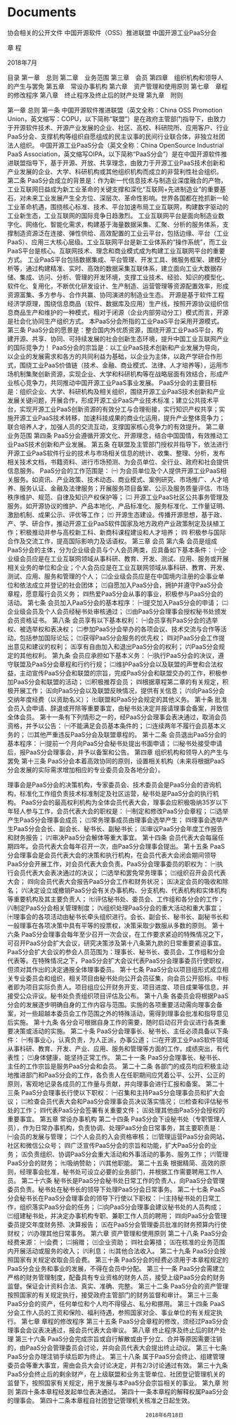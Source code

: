 # Documents
协会相关的公开文件
中国开源软件（OSS）推进联盟
中国开源工业PaaS分会

章  程




2018年7月
 
目录
第一章　总则
第二章　业务范围
第三章　会员
第四章　组织机构和领导人的产生与罢免
第五章　常设办事机构
第六章　资产管理和使用原则
第七章　章程的修改程序
第八章　终止程序及终止后的财产处理
第九章　附则

 
第一章  总则
第一条 中国开源软件推进联盟（英文全称：China OSS Promotion Union，英文缩写：COPU，以下简称“联盟”）是在政府主管部门指导下，由致力于开源软件技术、开源产业发展的企业、社区、高校、科研院所、应用客户、行业PaaS分会、支撑机构等组织自愿组成的民主议事的民间行业联合体，非独立社团法人组织。
中国开源工业PaaS分会（英文全称：China OpenSource Industrial PaaS Association，英文缩写OIPA，以下简称“PaaS分会”）是在中国开源软件推进联盟指导下，基于开源、开放、共享理念，由致力于开源工业PaaS技术创新和产业发展的企业、大学、科研机构或其他组织机构而成立的非营利性社会组织。
第二条 PaaS分会成立的背景是：作为新一代信息技术与制造业深度融合的产物，工业互联网日益成为新工业革命的关键支撑和深化“互联网+先进制造业”的重要基石，对未来工业发展产生全方位、深层次、革命性影响。世界各国都在抢抓新一轮工业革命机遇，围绕核心标准、技术、平台加速布局工业互联网，构建数字驱动的工业新生态，工业互联网的国际竞争日趋激烈。
工业互联网平台是面向制造业数字化、网络化、智能化需求，构建基于海量数据采集、汇聚、分析的服务体系，支撑制造资源泛在连接、弹性供给、高效配置的工业云平台，包括边缘、平台（工业 PaaS）、应用三大核心层级。工业互联网平台是新工业体系的“操作系统”，而工业PaaS平台是核心。互联网技术、理念和商业模式成为构建工业互联网平台的重要方式。
工业PaaS平台包括数据集成、平台管理、开发工具、微服务框架、建模分析等，通过构建精准、实时、高效的数据采集互联体系，建立面向工业大数据存储、集成、访问、分析、管理的开发环境，支撑工业技术、经验、知识的模型化、软件化、复用化，不断优化研发设计、生产制造、运营管理等资源配置效率，形成资源富集、多方参与、合作共赢、协同演进的制造业生态。
开源是基于软件工程经济学原理，围绕信息商品（软件、数据库及应用）生产线，按照开源协议组织信息商品生产和维护的一种模式，相对于闭源（企业内部劳动分工）模式而言，开源是社会化协同生产组织方式。
本PaaS分会所指的工业PaaS平台采用开源模式。
第三条 PaaS分会的愿景是：整合国内外优质资源，围绕开源工业PaaS平台，构建开源、共享、协同、可持续发展的社会创新生态环境，提升中国工业互联网产业的国际竞争力！
PaaS分会的宗旨是：以工业PaaS技术创新和产业发展为导向，以企业的发展需求和各方的共同利益为基础，以企业为主体，以政产学研合作形式，围绕工业PaaS价值链（技术、金融、商业模式、法律、人才培养等），运用市场机制集聚创新资源，实现企业、大学和科研机构等在战略层面有效结合，形成产业核心竞争力，共同推动中国开源工业PaaS事业发展。
PaaS分会的主要目标是：组织企业、大学、科研机构及相关组织，围绕开源工业PaaS技术创新和产业发展关键问题，开展合作，形成开源工业PaaS产业技术标准；建立公共技术平台，实现开源工业PaaS创新资源的有效分工与合理衔接，实行知识产权共享；实施开源工业PaaS技术转移，加速科技成果的商业化运用，提升产业整体竞争力；联合培养人才，加强人员的交流互动，支撑国家核心竞争力的有效提升。
第二章  业务范围
第四条 PaaS分会遵循开源文化、开源理念，结合中国国情，有效推动工业PaaS技术创新和产业发展。
第五条 在联盟及主管部门授权并指导下，依法进行开源工业PaaS软件行业的技术与市场相关信息的统计、收集、整理、分析，发布相关技术文档，书籍资料、进行市场预测、为会员单位、全行业、政府和社会提供信息服务。
PaaS分会的工作范围是：
㈠ 为会员单位及个人提供开源工业PaaS相关服务。如资讯、产业政策、技术动态、商业模式、案例研究、市场推广、人才培养、服务认证、金融及法律服务；开展服务项目备案、公示及服务质量评估、市场秩序维护、规范、自律及知识产权保护等；
㈡ 开源工业PaaS社区公共事务管理及服务。如开源协议的维护、产品本地化、产品标准化、服务标准化、工作量证明、激励机制、成果公示、评优等工作；
㈢ 开源生态建设。传播开源思想，基于政、产、学、研合作，推动开源工业PaaS软件国家及地方政府产业政策制定及扶植工作；积极推动并参与高校新工科、新商科课程建设和人才培养；
㈣ 积极参与国际合作及交流工作，提高国际影响力及话语权。
第三章  会员
第六条 会员是组成PaaS分会的主体，分为企业级会员与个人会员两类，应具备如下基本条件：
㈠企业级会员应是在工业互联网领域从事科研、教育、开发、测试、应用、服务或开展相关业务的单位和企业；个人会员应是在工业互联网领域从事科研、教育、开发、测试、应用、服务和管理的个人；
㈡企业级会员应是在中国境内注册的企事业单位和依法成立并登记的社会团体；
㈢自愿加入PaaS分会，拥护并遵守PaaS分会章程，愿意履行会员义务；
㈣热爱PaaS分会从事的事业，积极参与PaaS分会的活动。
第七条 会员加入PaaS分会的基本程序：
㈠提交加入PaaS分会的申请；
㈡企业级会员及个人会员经秘书处审核通过；
㈢由PaaS分会理事会授权秘书处颁发会员资格证书。
第八条 会员享有以下基本权利：
㈠会员享有PaaS分会的选举权、被选举权和表决权；
㈡参加PaaS分会举办的各项会议、技术交流与合作等活动，包括参加国际论坛；
㈢获得PaaS分会服务的优先权；
㈣对PaaS分会工作提出意见和建议的权利；
㈤享有自由加入和退出PaaS分会的权利；
㈥PaaS分会规定的其他权利。
第九条 会员应承担如下基本义务：
㈠执行PaaS分会的决议，遵守联盟及PaaS分会章程和行约行规；
㈡维护PaaS分会以及联盟的声誉和合法权益，主动宣传PaaS分会和联盟的宗旨，完成PaaS分会和联盟交办的工作，积极参加PaaS分会和联盟的活动；
㈢积极推荐会员；
㈣根据章程第二章的有关规定，积极开展工作；
㈤向PaaS分会以及联盟反映情况，提供有关信息；
㈥向PaaS分会交纳年度经费（以资助名义）；
㈦联盟和PaaS分会规定的其他义务。
第十条 批准会员入会申请、辞退或开除等重要事宜，由秘书处决定并报请理事会备案，并致信全体会员。
第十一条有下列情形之一的，经PaaS分会理事会表决通过，取消会员资格，并予以公告：
㈠不能满足会员基本条件的；
㈡连续两年不履行会员基本义务的；
㈢其他严重违反PaaS分会及联盟章程的。
第十二条 会员退出PaaS分会的基本程序：
㈠提前一个月向PaaS分会秘书处提出书面申请；
㈡秘书处接受申请后，报PaaS分会理事会，并予以备案和公告。
第四章  组织机构和领导人的产生与罢免
第十三条 PaaS分会本着高效协同的原则，设置相关机构（未来将根据PaaS分会发展的实际需求增加相应的专业委员会及各地分会）。
 


理事会是PaaS分会的决策机构，专家委员会、技术委员会是PaaS分会的咨询机构，标准化工作组负责技术标准制定及社区运营，秘书处是PaaS分会的执行机构。
PaaS分会的最高权利机构为全体会员代表大会，理事会应积极吸纳35岁以下年轻人参与工作，会员代表大会的职权是：
㈠制定和修改PaaS分会章程；
㈡选举产生PaaS分会理事会成员；
㈢常务理事成员由理事会选举产生；
㈣理事会选举产生PaaS分会会长、副会长、秘书长、副秘书长；
㈤审议PaaS分会年度工作报告和财务报告；
㈥审决PaaS分会解体等重大事宜。
第十四条 会员代表大会每届任期四年。会员代表大会每年召开一次，由PaaS分会理事会提出。
第十五条 PaaS分会理事会是会员代表大会的决策和执行机构，在会员代表大会闭会期间领导PaaS分会开展工作，对会员代表大会负责。PaaS分会理事委员的职权为：
㈠执行会员代表大会表决通过的决议；
㈡选举和罢免常务理事；
㈢组织召开会员代表大会；
㈣向会员代表大会报告PaaS分会工作和财务状况；
㈤决定会员的吸收和除名；
㈥决定设立或撤销PaaS分会有关办事机构、分支机构、代表机构和实体机构等重要机构及其主要负责人；
㈦评估秘书处、委员会、工作组和各分会的工作；
㈧制定PaaS分会相关管理制度；
㈨组织处理PaaS分会的重大活动和重大事宜；
㈩理事会的各项活动由秘书长牵头组织进行。会长、副会长、秘书长、副秘书长和一般理事在各项决策中具有平等的投票权，决策采取少数服从多数的原则。
第十六条 PaaS分会理事会每年至少召开一次会议，在工作要求紧迫的特殊情况之下，可召开PaaS分会扩大会议，研究决策涉及第十八条第九款的日常重要紧迫事宜。PaaS分会扩大会议的参会人员范围为：理事长、秘书长、委员会、工作组和分会代表等。在特殊情况之下，PaaS分会扩大会议代表PaaS分会理事委员行使职权，但须对其作出的决定通报全体理事委员。
第十七条 PaaS分会以项目组形式成立相关专业委员会和组织，相关项目由秘书处向公开会员征集，向会员公开招标。中标者即为项目实际负责人。项目组应公开财务开支、项目进度、项目成果等信息，并接受公众评议。秘书处负责组织项目评估及公布。
第十八条 各委员会将根据PaaS分会的发展逐步明确自身的工作内容与范围。实施的各项重要活动需向理事会备案，对一些超越本委员会工作范围之外的特殊活动，需得到理事会批准和指导意见后实施。
第十九条 各分会可根据自身工作的需要，随时启动召开会议进行各类重要决策或活动的实施。
第二十条 PaaS分会理事长、秘书长、主任必须具备以下条件：
㈠有事业心，认真负责，为人正派，办事公道；
㈡在开源工业PaaS软件领域从事科研、教育、开发、产业、应用、服务和管理等方面的工作，成绩突出，有代表性；
㈢身体健康，能坚持正常工作。
第二十一条 PaaS分会理事长、秘书长、主任的工作宗旨是服务PaaS分会和会员。
第二十二条 各部门的成员均应积极主动地推进部门和PaaS分会的工作，各负责人在任职期间应凭着公平、公开、公正的原则，客观地记录各成员的工作量与贡献，并向理事会进行汇报和备案。
第二十三条 PaaS分会理事长行使以下职权：
㈠召集和主持PaaS分会理事会员和扩大会议；
㈡检查会员代表大会和PaaS分会理事会员决议落实情况；
㈢检查和评估秘书处的工作；
㈣代表PaaS分会签署有关重要文件；
㈤处理其他由PaaS分会授权的重要事宜。
第五章  常设办事机构
第二十四条	PaaS分会下设秘书处（专职管理人员），作为日常办事机构，负责协调、处理PaaS分会日常事务，其主要职责是：
㈠会员的发展与管理；
㈡个人会员的入会资格审核；
㈢管理运营PaaS分会网站、社区和微信公众号；
㈣广泛宣传PaaS分会的宗旨和功能，扩大PaaS分会的业务；
㈤负责组织、协调PaaS分会重大活动和外事活动的事务、服务工作；
㈥管理PaaS分会的财务；
㈦吸纳赞助；
㈧其他职能。
第二十五条 根据精简、高效的原则，经理事会批准，秘书处可设立必要的业务部门，并根据工作需要聘用工作人员。
第二十六条 秘书长是PaaS分会秘书处日常工作的负责人，向PaaS分会管理委员负责。秘书处在秘书长的领导下处理PaaS分会日常事务。
第二十七条 PaaS分会秘书长在PaaS分会理事会的领导下行使以下职权：
㈠主持秘书处的日常工作，组织落实PaaS分会的任务；
㈡向PaaS分会理事会建议秘书处的人员构成；
㈢组建秘书处，并决定办事机构专职、兼职工作人员的聘用；
㈣向PaaS分会管理委员提交年度财务预、决算报告；
㈤在PaaS分会管理委员批准的财务预算内行使财权；
㈥办理其他日常事务。 
第六章  资产管理和使用原则
第二十八条 PaaS分会经费来源：
㈠会费；
㈡捐赠；
㈢企业资助；
㈣社会筹措；
㈤在核准的业务范围内开展活动或服务的收入；
㈥利息；
㈦其他合法收入。
第二十九条 PaaS分会按照国家有关规定收取会员会费。
第三十条 PaaS分会的经费必须用于本章程规定的PaaS分会业务和事业的发展，不得在会员中分配。
第三十一条 PaaS分会需建立严格的财务管理制度，配备具有专业资格的财务人员，接受上级PaaS分会的财务监督。保证会计资料合法、真实、准确、完整。
第三十二条 PaaS分会的资产管理按照国家的有关规定执行，接受政府主管部门的财务监督和审计。
第三十三条 PaaS分会的资产，任何单位和个人均不得侵占、私分和挪用。
第三十四条 PaaS分会工作人员的工资和保险、福利待遇，参照国家对企、事业单位的有关规定执行。
第七章  章程的修改程序
第三十五条 PaaS分会章程的修改，须经过PaaS分会理事会会议表决通过，报会员代表大会审议。
第八章  终止程序及终止后的财产处理
第三十六条 PaaS分会完成宗旨或自行解散或由于分立、合并等原因需要注销的，由PaaS分会管理委员会讨论，并向会员代表大会提出终止动议。
第三十七条 PaaS分会办理注销手续后即为终止。
第三十八条 属于PaaS分会终止、组建管理委员会等重大事宜，需由会员大会讨论决定，并有2/3讨论通过有效。
第三十九条 PaaS分会终止后的剩余财产，在上级联盟和业务主管单位、社团登记管理机关的监督下，按照国家有关规定，用于发展与本PaaS分会宗旨相关的事业。
第九章 	附 则
第四十条本章程经发起单位表决通过。
第四十一条本章程的解释权属PaaS分会的理事会。
第四十二条本章程自社团登记管理机关核准之日起生效。


                                                2018年6月18日
